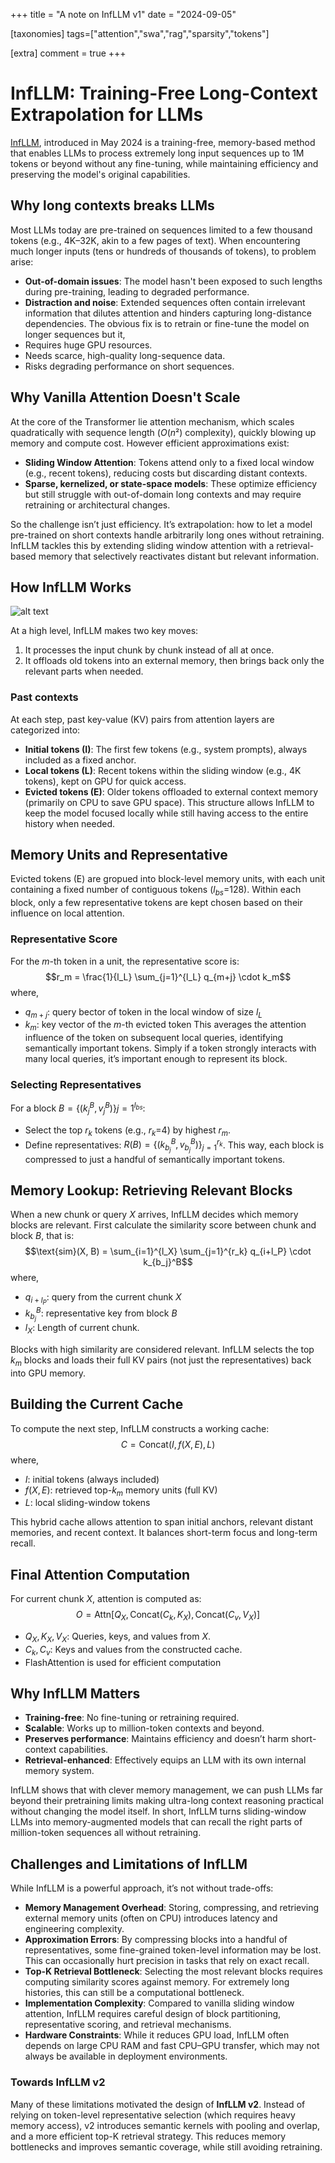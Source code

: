 +++
title = "A note on InfLLM v1"
date = "2024-09-05"

[taxonomies]
tags=["attention","swa","rag","sparsity","tokens"]

[extra]
comment = true
+++
# InfLLM: Training-Free Long-Context Extrapolation for LLMs

[InfLLM](https://arxiv.org/abs/2402.04617), introduced in May 2024 is a training-free, memory-based method that enables LLMs to process extremely long input sequences up to 1M tokens or beyond without any fine-tuning, while maintaining efficiency and preserving the model's original capabilities.

## Why long contexts breaks LLMs
Most LLMs today are pre-trained on sequences limited to a few thousand tokens (e.g., 4K–32K, akin to a few pages of text). When encountering much longer inputs (tens or hundreds of thousands of tokens), to problem arise:
- **Out-of-domain issues**: The model hasn't been exposed to such lengths during pre-training, leading to degraded performance.
- **Distraction and noise**: Extended sequences often contain irrelevant information that dilutes attention and hinders capturing long-distance dependencies.
The obvious fix is to retrain or fine-tune the model on longer sequences but it,
- Requires huge GPU resources.
- Needs scarce, high-quality long-sequence data.
- Risks degrading performance on short sequences.

## Why Vanilla Attention Doesn't Scale
At the core of the Transformer lie attention mechanism, which scales quadratically with sequence length ($O(n²)$ complexity), quickly blowing up memory and compute cost. However efficient approximations exist:
- **Sliding Window Attention**: Tokens attend only to a fixed local window (e.g., recent tokens), reducing costs but discarding distant contexts.
- **Sparse, kernelized, or state-space models**: These optimize efficiency but still struggle with out-of-domain long contexts and may require retraining or architectural changes.

So the challenge isn’t just efficiency. It’s extrapolation: how to let a model pre-trained on short contexts handle arbitrarily long ones without retraining. InfLLM tackles this by extending sliding window attention with a retrieval-based memory that selectively reactivates distant but relevant information.

## How InfLLM Works
<img src="/images/infllm_v1.png" alt="alt text">

At a high level, InfLLM makes two key moves:
1. It processes the input chunk by chunk instead of all at once.
2. It offloads old tokens into an external memory, then brings back only the relevant parts when needed.
### Past contexts
At each step, past key-value (KV) pairs from attention layers are categorized into:
- **Initial tokens (I)**: The first few tokens (e.g., system prompts), always included as a fixed anchor.
- **Local tokens (L)**: Recent tokens within the sliding window (e.g., 4K tokens), kept on GPU for quick access.
- **Evicted tokens (E)**: Older tokens offloaded to external context memory (primarily on CPU to save GPU space).
This structure allows InfLLM to keep the model focused locally while still having access to the entire history when needed.
## Memory Units and Representative
Evicted tokens (E) are gropued into block-level memory units, with each unit containing a fixed number of contiguous tokens ($l_{bs}$=128). Within each block, only a few representative tokens are kept chosen based on their influence on local attention.
### Representative Score
For the $m$-th token in a unit, the representative score is:
$$r_m = \frac{1}{l_L} \sum_{j=1}^{l_L} q_{m+j} \cdot k_m$$
where,
- $q_{m+j}$: query bector of token in the local window of size $l_L$
- $k_m$: key vector of the $m$-th evicted token
This averages the attention influence of the token on subsequent local queries, identifying semantically important tokens. Simply if a token strongly interacts with many local queries, it’s important enough to represent its block.
### Selecting Representatives
For a block $B = \{ (k_j^B, v_j^B) \}{j=1}^{l_{bs}}$​​:
- Select the top $r_k$​ tokens (e.g., $r_k$​​=4) by highest $r_m$​​.
- Define representatives: $R(B) = \{ (k_{b_j}^B, v_{b_j}^B) \}_{j=1}^{r_k}​​$. 
This way, each block is compressed to just a handful of semantically important tokens.

## Memory Lookup: Retrieving Relevant Blocks
When a new chunk or query $X$ arrives, InfLLM decides which memory blocks are relevant.
First calculate the similarity score between chunk and block $B$, that is:
$$\text{sim}(X, B) = \sum_{i=1}^{l_X} \sum_{j=1}^{r_k} q_{i+l_P} \cdot k_{b_j}^B$$
where,
- $q_{i+l_P}$: query from the current chunk $X$
- $k_{b_j}^B$: representative key from block $B$
- $l_X$: Length of current chunk.

Blocks with high similarity are considered relevant. InfLLM selects the top $k_m$ blocks and loads their full KV pairs (not just the representatives) back into GPU memory.
## Building the Current Cache
To compute the next step, InfLLM constructs a working cache:
$$C = \text{Concat}(I, f(X, E), L)$$
where,
- $I$: initial tokens (always included)
- $f(X, E)$: retrieved top-$k_m$ memory units (full KV)
- $L$: local sliding-window tokens

This hybrid cache allows attention to span initial anchors, relevant distant memories, and recent context. It balances short-term focus and long-term recall.

## Final Attention Computation
For current chunk $X$, attention is computed as:
$$O = \text{Attn}[Q_X, \text{Concat}(C_k, K_X), \text{Concat}(C_v, V_X)]$$
- $Q_X,K_X,V_X$: Queries, keys, and values from $X$.
- $C_k,C_v$​: Keys and values from the constructed cache.
- FlashAttention is used for efficient computation

## Why InfLLM Matters
- **Training-free**: No fine-tuning or retraining required.
- **Scalable**: Works up to million-token contexts and beyond.
- **Preserves performance**: Maintains efficiency and doesn’t harm short-context capabilities.
- **Retrieval-enhanced**: Effectively equips an LLM with its own internal memory system.

InfLLM shows that with clever memory management, we can push LLMs far beyond their pretraining limits making ultra-long context reasoning practical without changing the model itself.
In short, InfLLM turns sliding-window LLMs into memory-augmented models that can recall the right parts of million-token sequences all without retraining.

## Challenges and Limitations of InfLLM

While InfLLM is a powerful approach, it’s not without trade-offs:
- **Memory Management Overhead**:
    Storing, compressing, and retrieving external memory units (often on CPU) introduces latency and engineering complexity.
- **Approximation Errors**:
    By compressing blocks into a handful of representatives, some fine-grained token-level information may be lost. This can occasionally hurt precision in tasks that rely on exact recall.
- **Top-K Retrieval Bottleneck**:
    Selecting the most relevant blocks requires computing similarity scores against memory. For extremely long histories, this can still be a computational bottleneck.
- **Implementation Complexity**:
    Compared to vanilla sliding window attention, InfLLM requires careful design of block partitioning, representative scoring, and retrieval mechanisms.
- **Hardware Constraints**:
    While it reduces GPU load, InfLLM often depends on large CPU RAM and fast CPU–GPU transfer, which may not always be available in deployment environments.

### Towards InfLLM v2
Many of these limitations motivated the design of **InfLLM v2**. Instead of relying on token-level representative selection (which requires heavy memory access), v2 introduces semantic kernels with pooling and overlap, and a more efficient top-K retrieval strategy. This reduces memory bottlenecks and improves semantic coverage, while still avoiding retraining.